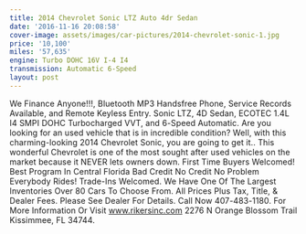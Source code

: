 ```yaml
---
title: 2014 Chevrolet Sonic LTZ Auto 4dr Sedan
date: '2016-11-16 20:08:58'
cover-image: assets/images/car-pictures/2014-chevrolet-sonic-1.jpg
price: '10,100'
miles: '57,635'
engine: Turbo DOHC 16V I-4 I4
transmission: Automatic 6-Speed
layout: post
---
```

<span style="letter-spacing: 0.01em;">We Finance Anyone!!!, Bluetooth MP3 Handsfree Phone, Service Records Available, and Remote Keyless Entry. Sonic LTZ, 4D Sedan, ECOTEC 1.4L I4 SMPI DOHC Turbocharged VVT, and 6-Speed Automatic. Are you looking for an used vehicle that is in incredible condition? Well, with this charming-looking 2014 Chevrolet Sonic, you are going to get it.. This wonderful Chevrolet is one of the most sought after used vehicles on the market because it NEVER lets owners down. First Time Buyers Welcomed! Best Program In Central Florida Bad Credit No Credit No Problem Everybody Rides! Trade-Ins Welcomed. We Have One Of The Largest Inventories Over 80 Cars To Choose From. All Prices Plus Tax, Title, & Dealer Fees. Please See Dealer For Details. Call Now 407-483-1180\. For More Information Or Visit www.rikersinc.com 2276 N Orange Blossom Trail Kissimmee, FL 34744\.    </span>